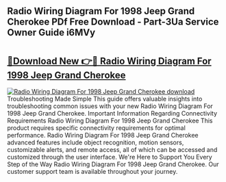 ## Radio Wiring Diagram For 1998 Jeep Grand Cherokee PDf Free Download - Part-3Ua Service Owner Guide i6MVy

# <h2><a href="http://dfrlyd.blite.top/?on=Radio+Wiring+Diagram+For+1998+Jeep+Grand+Cherokee">🔗Download New 👉🔴 Radio Wiring Diagram For 1998 Jeep Grand Cherokee</a></h2>

[![Radio Wiring Diagram For 1998 Jeep Grand Cherokee download](https://i.imgur.com/lujVjoI.png)](http://dfrlyd.blite.top/?on=Radio+Wiring+Diagram+For+1998+Jeep+Grand+Cherokee)
Troubleshooting Made Simple This guide offers valuable insights into troubleshooting common issues with your new Radio Wiring Diagram For 1998 Jeep Grand Cherokee. Important Information Regarding Connectivity Requirements Radio Wiring Diagram For 1998 Jeep Grand Cherokee This product requires specific connectivity requirements for optimal performance. Radio Wiring Diagram For 1998 Jeep Grand Cherokee advanced features include object recognition, motion sensors, customizable alerts, and remote access, all of which can be accessed and customized through the user interface. We're Here to Support You Every Step of the Way Radio Wiring Diagram For 1998 Jeep Grand Cherokee. Our customer support team is available throughout your journey.
